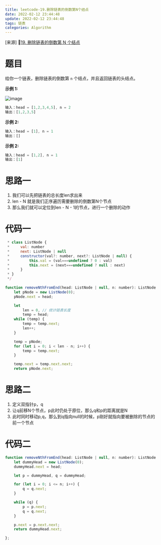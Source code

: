 ```yaml
---
title: leetcode-19.删除链表的倒数第N个结点
date: 2022-02-12 23:44:48
update: 2022-02-12 23:44:48
tags: 链表
categories: Algorithm
---
```

[来源] 🔗[19. 删除链表的倒数第 N 个结点](https://leetcode-cn.com/problems/remove-nth-node-from-end-of-list/)

# 题目

给你一个链表，删除链表的倒数第 `n` 个结点，并且返回链表的头结点。

**示例 1:**

![image](image.png)

```JavaScript
输入：head = [1,2,3,4,5], n = 2
输出：[1,2,3,5]
```

**示例 2:**

```JavaScript
输入：head = [1], n = 1
输出：[]
```

**示例 2:**

```JavaScript
输入：head = [1,2], n = 1
输出：[1]
```

# 思路一

1. 我们可以先把链表的总长度len求出来
2. len - N 就是我们正序遍历需要删除的倒数第N个节点
3. 那么我们就可以定位到len - N - 1的节点，进行一个删除的动作

# 代码一

```JavaScript
 * class ListNode {
 *     val: number
 *     next: ListNode | null
 *     constructor(val?: number, next?: ListNode | null) {
 *         this.val = (val===undefined ? 0 : val)
 *         this.next = (next===undefined ? null : next)
 *     }
 * }
 */

function removeNthFromEnd(head: ListNode | null, n: number): ListNode | null {
    let pNode = new ListNode(0);
    pNode.next = head;

    let
        len = 0, // 统计链表长度
        temp = head;
    while (temp) {
        temp = temp.next;
        len++;
    }

    temp = pNode;
    for (let i = 0; i < len - n; i++) {
        temp = temp.next;
    }

    temp.next = temp.next.next;
    return pNode.next;

```

# 思路二

1. 定义双指针p，q
2. 让q前移N个节点，p此时仍处于原位，那么q和p的距离就是N
3. 此时同时移动p,q，那么到q指向null的时候，p刚好就指向要被删除的节点的前一个节点

# 代码二

```JavaScript
function removeNthFromEnd(head: ListNode | null, n: number): ListNode | null {
    let dummyHead = new ListNode(0);
    dummyHead.next = head;

    let p = dummyHead, q = dummyHead;

    for (let i = 0; i <= n; i++) {
        q = q.next;
    }

    while (q) {
        p = p.next;
        q = q.next;
    }

    p.next = p.next.next;
    return dummyHead.next;

};
```